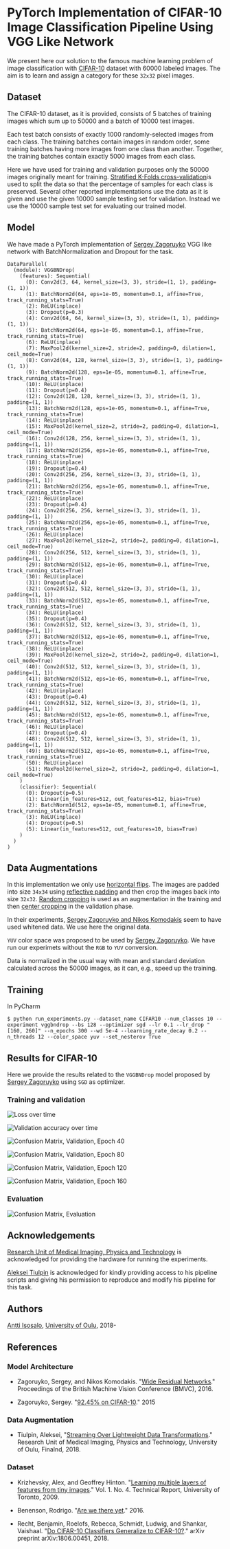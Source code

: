 # PyTorch Implementation of CIFAR-10 Image Classification Pipeline Using VGG Like Network

We present here our solution to the famous machine learning problem of image classification with [CIFAR-10](https://www.cs.toronto.edu/~kriz/cifar.html) dataset with 60000 labeled images. The aim is to learn and assign a category for these `32x32` pixel images.


## Dataset

The CIFAR-10 dataset, as it is provided, consists of 5 batches of training images which sum up to 50000 and a batch of 10000 test images.

Each test batch consists of exactly 1000 randomly-selected images from each class. The training batches contain images in random order, some training batches having more images from one class than another. Together, the training batches contain exactly 5000 images from each class.

Here we have used for training and validation purposes only the 50000 images originally meant for training. [Stratified K-Folds cross-validation]()is used to split the data so that the percentage of samples for each class is preserved. Several other reported implementations use the data as it is given and use the given 10000 sample testing set for validation. Instead we use the 10000 sample test set for evaluating our trained model.


## Model

We have made a PyTorch implementation of [Sergey Zagoruyko](https://github.com/szagoruyko/cifar.torch) VGG like network with BatchNormalization and Dropout for the task.

```
DataParallel(
  (module): VGGBNDrop(
    (features): Sequential(
      (0): Conv2d(3, 64, kernel_size=(3, 3), stride=(1, 1), padding=(1, 1))
      (1): BatchNorm2d(64, eps=1e-05, momentum=0.1, affine=True, track_running_stats=True)
      (2): ReLU(inplace)
      (3): Dropout(p=0.3)
      (4): Conv2d(64, 64, kernel_size=(3, 3), stride=(1, 1), padding=(1, 1))
      (5): BatchNorm2d(64, eps=1e-05, momentum=0.1, affine=True, track_running_stats=True)
      (6): ReLU(inplace)
      (7): MaxPool2d(kernel_size=2, stride=2, padding=0, dilation=1, ceil_mode=True)
      (8): Conv2d(64, 128, kernel_size=(3, 3), stride=(1, 1), padding=(1, 1))
      (9): BatchNorm2d(128, eps=1e-05, momentum=0.1, affine=True, track_running_stats=True)
      (10): ReLU(inplace)
      (11): Dropout(p=0.4)
      (12): Conv2d(128, 128, kernel_size=(3, 3), stride=(1, 1), padding=(1, 1))
      (13): BatchNorm2d(128, eps=1e-05, momentum=0.1, affine=True, track_running_stats=True)
      (14): ReLU(inplace)
      (15): MaxPool2d(kernel_size=2, stride=2, padding=0, dilation=1, ceil_mode=True)
      (16): Conv2d(128, 256, kernel_size=(3, 3), stride=(1, 1), padding=(1, 1))
      (17): BatchNorm2d(256, eps=1e-05, momentum=0.1, affine=True, track_running_stats=True)
      (18): ReLU(inplace)
      (19): Dropout(p=0.4)
      (20): Conv2d(256, 256, kernel_size=(3, 3), stride=(1, 1), padding=(1, 1))
      (21): BatchNorm2d(256, eps=1e-05, momentum=0.1, affine=True, track_running_stats=True)
      (22): ReLU(inplace)
      (23): Dropout(p=0.4)
      (24): Conv2d(256, 256, kernel_size=(3, 3), stride=(1, 1), padding=(1, 1))
      (25): BatchNorm2d(256, eps=1e-05, momentum=0.1, affine=True, track_running_stats=True)
      (26): ReLU(inplace)
      (27): MaxPool2d(kernel_size=2, stride=2, padding=0, dilation=1, ceil_mode=True)
      (28): Conv2d(256, 512, kernel_size=(3, 3), stride=(1, 1), padding=(1, 1))
      (29): BatchNorm2d(512, eps=1e-05, momentum=0.1, affine=True, track_running_stats=True)
      (30): ReLU(inplace)
      (31): Dropout(p=0.4)
      (32): Conv2d(512, 512, kernel_size=(3, 3), stride=(1, 1), padding=(1, 1))
      (33): BatchNorm2d(512, eps=1e-05, momentum=0.1, affine=True, track_running_stats=True)
      (34): ReLU(inplace)
      (35): Dropout(p=0.4)
      (36): Conv2d(512, 512, kernel_size=(3, 3), stride=(1, 1), padding=(1, 1))
      (37): BatchNorm2d(512, eps=1e-05, momentum=0.1, affine=True, track_running_stats=True)
      (38): ReLU(inplace)
      (39): MaxPool2d(kernel_size=2, stride=2, padding=0, dilation=1, ceil_mode=True)
      (40): Conv2d(512, 512, kernel_size=(3, 3), stride=(1, 1), padding=(1, 1))
      (41): BatchNorm2d(512, eps=1e-05, momentum=0.1, affine=True, track_running_stats=True)
      (42): ReLU(inplace)
      (43): Dropout(p=0.4)
      (44): Conv2d(512, 512, kernel_size=(3, 3), stride=(1, 1), padding=(1, 1))
      (45): BatchNorm2d(512, eps=1e-05, momentum=0.1, affine=True, track_running_stats=True)
      (46): ReLU(inplace)
      (47): Dropout(p=0.4)
      (48): Conv2d(512, 512, kernel_size=(3, 3), stride=(1, 1), padding=(1, 1))
      (49): BatchNorm2d(512, eps=1e-05, momentum=0.1, affine=True, track_running_stats=True)
      (50): ReLU(inplace)
      (51): MaxPool2d(kernel_size=2, stride=2, padding=0, dilation=1, ceil_mode=True)
    )
    (classifier): Sequential(
      (0): Dropout(p=0.5)
      (1): Linear(in_features=512, out_features=512, bias=True)
      (2): BatchNorm1d(512, eps=1e-05, momentum=0.1, affine=True, track_running_stats=True)
      (3): ReLU(inplace)
      (4): Dropout(p=0.5)
      (5): Linear(in_features=512, out_features=10, bias=True)
    )
  )
)
```


## Data Augmentations

In this implementation we only use [horizontal flips](https://mipt-oulu.github.io/solt/transforms.html#solt.transforms.RandomFlip). The images are padded into size `34x34` using [reflective padding](https://mipt-oulu.github.io/solt/transforms.html#solt.transforms.PadTransform) and then crop the images back into size `32x32`. [Random cropping](https://mipt-oulu.github.io/solt/transforms.html#solt.transforms.CropTransform) is used as an augmentation in the training and then [center cropping](https://mipt-oulu.github.io/solt/transforms.html#solt.transforms.CropTransform) in the validation phase.

In their experiments, [Sergey Zagoruyko and Nikos Komodakis](https://github.com/szagoruyko/wide-residual-networks) seem to have used whitened data. We use here the original data.

`YUV` color space was proposed to be used by [Sergey Zagoruyko](https://github.com/szagoruyko/cifar.torch). We have run our experimets without the `RGB` to `YUV` conversion.

Data is normalized in the usual way with mean and standard deviation calculated across the 50000 images, as it can, e.g., speed up the training.


## Training

In PyCharm

```
$ python run_experiments.py --dataset_name CIFAR10 --num_classes 10 --experiment vggbndrop --bs 128 --optimizer sgd --lr 0.1 --lr_drop "[160, 260]" --n_epochs 300 --wd 5e-4 --learning_rate_decay 0.2 --n_threads 12 --color_space yuv --set_nesterov True
```


## Results for CIFAR-10

Here we provide the results related to the `VGGBNDrop` model proposed by [Sergey Zagoruyko](https://github.com/szagoruyko/cifar.torch) using `SGD` as optimizer.

### Training and validation

![Loss over time](https://github.com/aisosalo/CIFAR-10/blob/master/plots/Loss_fold_0_2019_02_25_06_20.png)

![Validation accuracy over time](https://github.com/aisosalo/CIFAR-10/blob/master/plots/Accuracy_fold_0_2019_02_25_06_20.png)

![Confusion Matrix, Validation, Epoch 40](https://github.com/aisosalo/CIFAR-10/blob/master/plots/CM_fold_0_epoch_39_2019_02_24_19_54.png)

![Confusion Matrix, Validation, Epoch 80](https://github.com/aisosalo/CIFAR-10/blob/master/plots/CM_fold_0_epoch_79_2019_02_24_20_51.png)

![Confusion Matrix, Validation, Epoch 120](https://github.com/aisosalo/CIFAR-10/blob/master/plots/CM_fold_0_epoch_119_2019_02_24_22_02.png)

![Confusion Matrix, Validation, Epoch 160](https://github.com/aisosalo/CIFAR-10/blob/master/plots/CM_fold_0_epoch_159_2019_02_24_23_27.png)

### Evaluation

![Confusion Matrix, Evaluation](https://github.com/aisosalo/CIFAR-10/blob/master/plots/CM_evaluation_2019_02_25.png)


## Acknowledgements

[Research Unit of Medical Imaging, Physics and Technology](http://www.mipt-oulu.fi/) is acknowledged for providing the hardware for running the experiments.

[Aleksei Tiulpin](https://github.com/lext) is acknowledged for kindly providing access to his pipeline scripts and giving his permission to reproduce and modify his pipeline for this task.


## Authors

[Antti Isosalo](https://github.com/aisosalo/), [University of Oulu](https://www.oulu.fi/university/), 2018-


## References

### Model Architecture

* Zagoruyko, Sergey, and Nikos Komodakis. "[Wide Residual Networks](https://arxiv.org/abs/1605.07146)." Proceedings of the British Machine Vision Conference (BMVC), 2016.

* Zagoruyko, Sergey. "[92.45% on CIFAR-10](https://github.com/szagoruyko/cifar.torch)." 2015

### Data Augmentation

* Tiulpin, Aleksei, "[Streaming Over Lightweight Data Transformations](https://mipt-oulu.github.io/solt/)." Research Unit of Medical Imaging, Physics and Technology, University of Oulu, Finalnd, 2018.

### Dataset

* Krizhevsky, Alex, and Geoffrey Hinton. "[Learning multiple layers of features from tiny images](https://www.cs.toronto.edu/~kriz/learning-features-2009-TR.pdf)." Vol. 1. No. 4. Technical Report, University of Toronto, 2009.

* Benenson, Rodrigo. "[Are we there yet](http://rodrigob.github.io/are_we_there_yet/build/classification_datasets_results.html)." 2016.

* Recht, Benjamin, Roelofs, Rebecca, Schmidt, Ludwig, and Shankar, Vaishaal. "[Do CIFAR-10 Classifiers Generalize to CIFAR-10?](https://arxiv.org/abs/1806.00451)." arXiv preprint arXiv:1806.00451, 2018.
